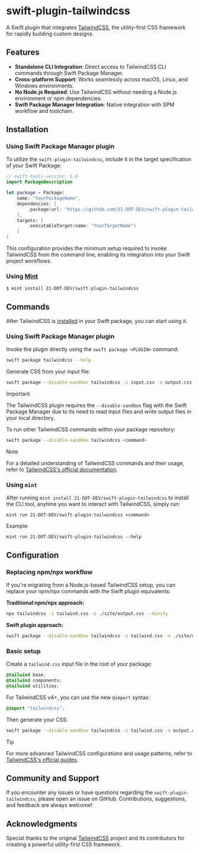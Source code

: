 # swift-plugin-tailwindcss

A Swift plugin that integrates [TailwindCSS](https://github.com/tailwindlabs/tailwindcss), the utility-first CSS framework for rapidly building custom designs.

## Features

- **Standalone CLI Integration**: Direct access to TailwindCSS CLI commands through Swift Package Manager.
- **Cross-platform Support**: Works seamlessly across macOS, Linux, and Windows environments.
- **No Node.js Required**: Use TailwindCSS without needing a Node.js environment or npm dependencies.
- **Swift Package Manager Integration**: Native integration with SPM workflow and toolchain.

## Installation

### Using Swift Package Manager plugin

To utilize the `swift-plugin-tailwindcss`, include it in the target specification of your Swift Package:

```swift
// swift-tools-version: 5.6
import PackageDescription

let package = Package(
    name: "YourPackageName",
    dependencies: [
        .package(url: "https://github.com/21-DOT-DEV/swift-plugin-tailwindcss.git", exact: "3.4.17"),
    ],
    targets: [
        .executableTarget(name: "YourTargetName")
    ]
)
```

This configuration provides the minimum setup required to invoke TailwindCSS from the command line, enabling its integration into your Swift project workflows.

### Using [Mint](https://github.com/yonaskolb/Mint)

```
$ mint install 21-DOT-DEV/swift-plugin-tailwindcss
```

## Commands

After TailwindCSS is [installed](#installation) in your Swift package, you can start using it.

### Using Swift Package Manager plugin

Invoke the plugin directly using the `swift package <PLUGIN>` command:

```bash
swift package tailwindcss --help
```

Generate CSS from your input file:

```bash
swift package --disable-sandbox tailwindcss -i input.css -o output.css
```

> [!IMPORTANT]  
> The TailwindCSS plugin requires the `--disable-sandbox` flag with the Swift Package Manager due to its need to read input files and write output files in your local directory.

To run other TailwindCSS commands within your package repository:

```bash
swift package --disable-sandbox tailwindcss <command>
```

> [!NOTE]  
> For a detailed understanding of TailwindCSS commands and their usage, refer to [TailwindCSS's official documentation](https://tailwindcss.com/docs/cli).

### Using `mint`

After running `mint install 21-DOT-DEV/swift-plugin-tailwindcss` to install the CLI tool, anytime you want to interact with TailwindCSS, simply run:

```
mint run 21-DOT-DEV/swift-plugin-tailwindcss <command>
```

Example:

```
mint run 21-DOT-DEV/swift-plugin-tailwindcss --help
```

## Configuration

### Replacing npm/npx workflow

If you're migrating from a Node.js-based TailwindCSS setup, you can replace your npm/npx commands with the Swift plugin equivalents:

**Traditional npm/npx approach:**
```bash
npx tailwindcss -i tailwind.css -o ./site/output.css --minify
```

**Swift plugin approach:**
```bash
swift package --disable-sandbox tailwindcss -i tailwind.css -o ./site/output.css --minify
```

### Basic setup

Create a `tailwind.css` input file in the root of your package:

```css
@tailwind base;
@tailwind components;
@tailwind utilities;
```

For TailwindCSS v4+, you can use the new `@import` syntax:

```css
@import "tailwindcss";
```

Then generate your CSS:

```bash
swift package --disable-sandbox tailwindcss -i tailwind.css -o output.css --minify
```

> [!TIP]  
> For more advanced TailwindCSS configurations and usage patterns, refer to [TailwindCSS's official guides](https://tailwindcss.com/docs/installation).

## Community and Support

If you encounter any issues or have questions regarding the `swift-plugin-tailwindcss`, please open an issue on GitHub. Contributions, suggestions, and feedback are always welcome!

## Acknowledgments

Special thanks to the original [TailwindCSS](https://github.com/tailwindlabs/tailwindcss) project and its contributors for creating a powerful utility-first CSS framework.